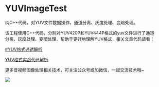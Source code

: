 # YUVImageTest
纯C++代码，对YUV文件数据操作，通道分离、灰度处理、变暗处理。



该工程使用C++代码，分别对YUV420P和YUV444P格式的yuv文件进行了通道分离、灰度处理、变暗处理，帮助于更好地理解YUV格式，相关文章代码请看：

[#YUV格式通透解析](https://www.hxxian.cn/blog/article.html?articleId=29)

[YUV格式实战代码解析](https://www.hxxian.cn/blog/article.html?articleId=31)



更多音视频图像处理相关技术，可关注公众号或加微信，一起交流技术哦~

![](https://cdn.hxxian.cn/static/image/followme_300.jpg)